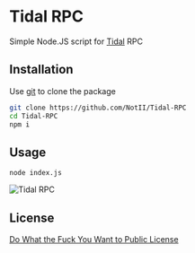 # Tidal RPC
Simple Node.JS script for [Tidal](https://tidal.com/) RPC

## Installation

Use [git](https://git-scm.com/) to clone the package

```bash
git clone https://github.com/NotII/Tidal-RPC
cd Tidal-RPC
npm i
```

## Usage

```
node index.js
```


![Tidal RPC](https://i.imgur.com/wglZr5o.png)
## License
[Do What the Fuck You Want to Public License](http://www.wtfpl.net/)
